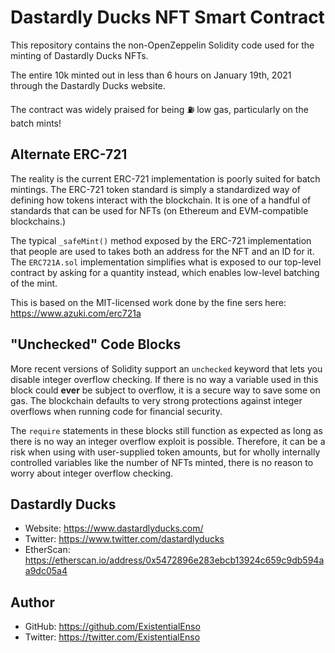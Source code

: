 # Dastardly Ducks NFT Smart Contract

This repository contains the non-OpenZeppelin Solidity code used for the minting of Dastardly Ducks NFTs.

The entire 10k minted out in less than 6 hours on January 19th, 2021 through the Dastardly Ducks website.

The contract was widely praised for being ⛽️ low gas, particularly on the batch mints!

## Alternate ERC-721 

The reality is the current ERC-721 implementation is poorly suited for batch mintings. The ERC-721 token standard is simply a 
standardized way of defining how tokens interact with the blockchain. It is one of a handful of standards that can be used for 
NFTs (on Ethereum and EVM-compatible blockchains.)

The typical ``_safeMint()`` method exposed by the ERC-721 implementation that people are used to takes both an address for the 
NFT and an ID for it. The ``ERC721A.sol`` implementation simplifies what is exposed to our top-level contract by asking for a quantity instead, which enables low-level batching of the mint.

This is based on the MIT-licensed work done by the fine sers here: https://www.azuki.com/erc721a

## "Unchecked" Code Blocks

More recent versions of Solidity support an ``unchecked`` keyword that lets you disable integer overflow checking. If there is no way 
a variable used in this block could **ever** be subject to overflow, it is a secure way to save some on gas. The blockchain defaults 
to very strong protections against integer overflows when running code for financial security.

The ``require`` statements in these blocks still function as expected as long as there is no way an integer overflow exploit is possible. 
Therefore, it can be a risk when using with user-supplied token amounts, but for wholly internally controlled variables like the number of NFTs minted, there is no reason to worry about integer overflow checking. 

## Dastardly Ducks

* Website: https://www.dastardlyducks.com/
* Twitter: https://www.twitter.com/dastardlyducks
* EtherScan: https://etherscan.io/address/0x5472896e283ebcb13924c659c9db594aa9dc05a4

## Author

* GitHub: https://github.com/ExistentialEnso
* Twitter: https://twitter.com/ExistentialEnso